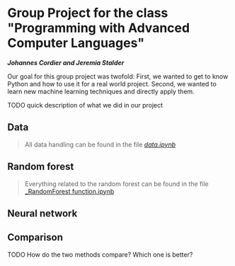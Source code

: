 # Group Project for the class "Programming with Advanced Computer Languages"
_**Johannes Cordier and Jeremia Stalder**_

Our goal for this group project was twofold: First, we wanted to get to know Python and how to use it for a real world project. Second, we wanted to learn new machine learning techniques and directly apply them.

TODO quick description of what we did in our project

## Data
> All data handling can be found in the file [_data.ipynb_](https://github.com/jere24/advanced-programming/blob/master/data_cleaning.ipynb)


## Random forest
> Everything related to the random forest can be found in the file [_RandomForest function.ipynb](https://github.com/jere24/advanced-programming/blob/master/RandomForest%20function.ipynb)

## Neural network

## Comparison
TODO How do the two methods compare? Which one is better? 
